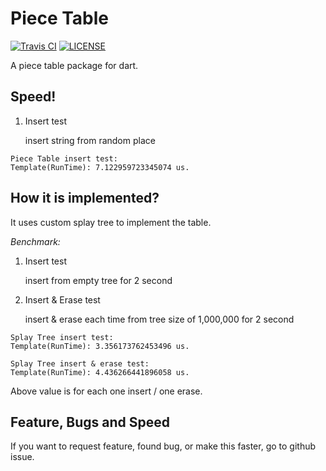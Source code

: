 # Piece Table

[![Travis CI](https://img.shields.io/travis/buttercrab/piece_table)](https://travis-ci.org/buttercrab/piece_table)
[![LICENSE](https://img.shields.io/github/license/buttercrab/piece_table)](https://github.com/buttercrab/piece_table/blob/master/LICENSE)

A piece table package for dart. 

## Speed!

1. Insert test

   insert string from random place

```
Piece Table insert test:
Template(RunTime): 7.122959723345074 us.
```

## How it is implemented?

It uses custom splay tree to implement the table.

_Benchmark:_

1. Insert test
   
   insert from empty tree for 2 second
   
2. Insert & Erase test

   insert & erase each time from tree size of 1,000,000 for 2 second 

```
Splay Tree insert test:
Template(RunTime): 3.356173762453496 us.

Splay Tree insert & erase test:
Template(RunTime): 4.436266441896058 us.
```

Above value is for each one insert / one erase.

## Feature, Bugs and Speed

If you want to request feature, found bug, or make this faster, go to github issue.

